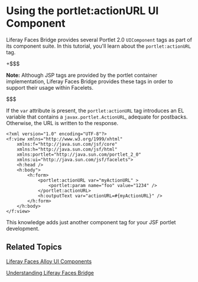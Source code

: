 # Using the portlet:actionURL UI Component [](id=using-the-portletactionurl-ui-component)

Liferay Faces Bridge provides several Portlet 2.0 `UIComponent` tags as part of
its component suite. In this tutorial, you'll learn about the
`portlet:actionURL` tag. 

+$$$

 **Note:** Although JSP tags are provided by the portlet container
 implementation, Liferay Faces Bridge provides these tags in order to support
 their usage within Facelets. 

$$$

If the `var` attribute is present, the `portlet:actionURL` tag introduces an EL
variable that contains a `javax.portlet.ActionURL`, adequate for postbacks.
Otherwise, the URL is written to the response. 

    <?xml version="1.0" encoding="UTF-8"?>
    <f:view xmlns="http://www.w3.org/1999/xhtml"
        xmlns:f="http://java.sun.com/jsf/core"
        xmlns:h="http://java.sun.com/jsf/html"
        xmlns:portlet="http://java.sun.com/portlet_2_0"
        xmlns:ui="http://java.sun.com/jsf/facelets">
        <h:head />
        <h:body">
            <h:form>
                <portlet:actionURL var="myActionURL" >
                    <portlet:param name="foo" value="1234" />
                </portlet:actionURL>
                <h:outputText var="actionURL=#{myActionURL}" />
            </h:form>
        </h:body>
    </f:view>

This knowledge adds just another component tag for your JSF portlet development.

## Related Topics [](id=related-topics)

[Liferay Faces Alloy UI Components](/develop/tutorials/-/knowledge_base/6-2/tutorials/liferay-faces-alloy-ui-components)

[Understanding Liferay Faces Bridge](/develop/tutorials/-/knowledge_base/6-2/tutorials/understanding-liferay-faces-bridge)
